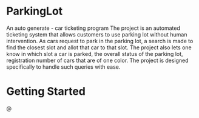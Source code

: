 # ParkingLot
An auto generate -  car ticketing program
The project is an automated ticketing system that allows customers to use parking lot without human intervention. As cars request to park in the parking lot, a search is made to find the closest slot and allot that car to that slot. The project also lets one know in which slot a car is parked, the overall status of the parking lot, registration number of cars that are of one color. The project is designed specifically to handle such queries with ease.
# Getting Started
@
